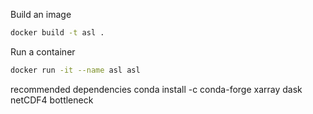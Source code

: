 Build an image
```bash
docker build -t asl .
```

Run a container
```bash
docker run -it --name asl asl
```

recommended dependencies
conda install -c conda-forge xarray dask netCDF4 bottleneck
